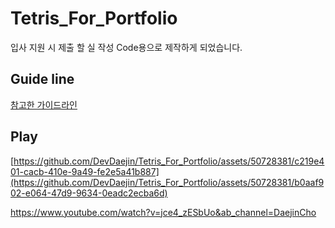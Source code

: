 # Tetris_For_Portfolio
 
입사 지원 시 제출 할 실 작성 Code용으로 제작하게 되었습니다.


## Guide line
[참고한 가이드라인](https://tetris.fandom.com/wiki/Tetris_Guideline)


## Play 
[https://github.com/DevDaejin/Tetris_For_Portfolio/assets/50728381/c219e401-cacb-410e-9a49-fe2e5a41b887](https://github.com/DevDaejin/Tetris_For_Portfolio/assets/50728381/b0aaf902-e064-47d9-9634-0eadc2ecba6d)

https://www.youtube.com/watch?v=jce4_zESbUo&ab_channel=DaejinCho
